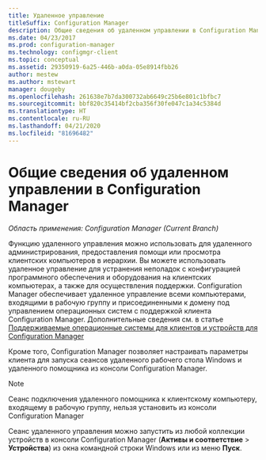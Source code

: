 ```yaml
---
title: Удаленное управление
titleSuffix: Configuration Manager
description: Общие сведения об удаленном управлении в Configuration Manager.
ms.date: 04/23/2017
ms.prod: configuration-manager
ms.technology: configmgr-client
ms.topic: conceptual
ms.assetid: 29350919-6a25-446b-a0da-05e8914fbb26
author: mestew
ms.author: mstewart
manager: dougeby
ms.openlocfilehash: 261638e7b7da300732ab6649c25b6e801c1bfbc7
ms.sourcegitcommit: bbf820c35414bf2cba356f30fe047c1a34c5384d
ms.translationtype: HT
ms.contentlocale: ru-RU
ms.lasthandoff: 04/21/2020
ms.locfileid: "81696482"
---
```

# <a name="introduction-to-remote-control-in-configuration-manager"></a>Общие сведения об удаленном управлении в Configuration Manager

*Область применения: Configuration Manager (Current Branch)*

Функцию удаленного управления можно использовать для удаленного администрирования, предоставления помощи или просмотра клиентских компьютеров в иерархии. Вы можете использовать удаленное управление для устранения неполадок с конфигурацией программного обеспечения и оборудования на клиентских компьютерах, а также для осуществления поддержки. Configuration Manager обеспечивает удаленное управление всеми компьютерами, входящими в рабочую группу и присоединенными к домену под управлением операционных систем с поддержкой клиента Configuration Manager. Дополнительные сведения см. в статье [Поддерживаемые операционные системы для клиентов и устройств для Configuration Manager](../../../../core/plan-design/configs/supported-operating-systems-for-clients-and-devices.md)

Кроме того, Configuration Manager позволяет настраивать параметры клиента для запуска сеансов удаленного рабочего стола Windows и удаленного помощника из консоли Configuration Manager.  

> [!NOTE]  
>  Сеанс подключения удаленного помощника к клиентскому компьютеру, входящему в рабочую группу, нельзя установить из консоли Configuration Manager 

 Сеанс удаленного управления можно запустить из любой коллекции устройств в консоли Configuration Manager (**Активы и соответствие** > **Устройства**) из окна командной строки Windows или из меню **Пуск**.  
